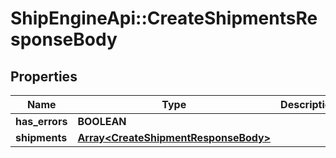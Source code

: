# ShipEngineApi::CreateShipmentsResponseBody

## Properties
Name | Type | Description | Notes
------------ | ------------- | ------------- | -------------
**has_errors** | **BOOLEAN** |  | [optional] 
**shipments** | [**Array&lt;CreateShipmentResponseBody&gt;**](CreateShipmentResponseBody.md) |  | [optional] 


